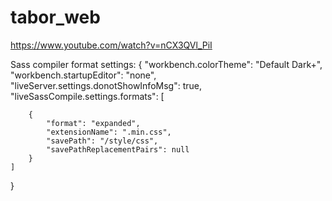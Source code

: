 # tabor_web

https://www.youtube.com/watch?v=nCX3QVl_PiI

Sass compiler format settings:
{
    "workbench.colorTheme": "Default Dark+",
    "workbench.startupEditor": "none",
    "liveServer.settings.donotShowInfoMsg": true,
    "liveSassCompile.settings.formats": [

        {
            "format": "expanded",
            "extensionName": ".min.css",
            "savePath": "/style/css",
            "savePathReplacementPairs": null
        }
    ]
}